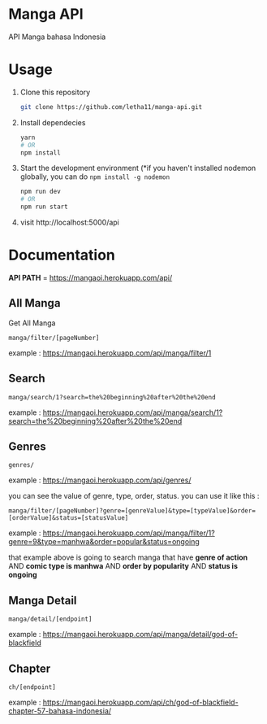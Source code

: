 # Manga API

API Manga bahasa Indonesia

# Usage

1. Clone this repository
   ```bash
   git clone https://github.com/letha11/manga-api.git
   ```
2. Install dependecies

   ```bash
   yarn
   # OR
   npm install
   ```

3. Start the development environment (\*if you haven't installed nodemon globally, you can do `npm install -g nodemon `

   ```bash
   npm run dev
   # OR
   npm run start
   ```

4. visit http://localhost:5000/api

# Documentation

**API PATH** = https://mangaoi.herokuapp.com/api/

## All Manga

Get All Manga

```
manga/filter/[pageNumber]
```

example : https://mangaoi.herokuapp.com/api/manga/filter/1

## Search

```
manga/search/1?search=the%20beginning%20after%20the%20end
```

example : https://mangaoi.herokuapp.com/api/manga/search/1?search=the%20beginning%20after%20the%20end

## Genres

```
genres/
```

example : https://mangaoi.herokuapp.com/api/genres/

you can see the value of genre, type, order, status. you can use it like this :

```
manga/filter/[pageNumber]?genre=[genreValue]&type=[typeValue]&order=[orderValue]&status=[statusValue]
```

example : https://mangaoi.herokuapp.com/api/manga/filter/1?genre=9&type=manhwa&order=popular&status=ongoing

that example above is going to search manga that have **genre of action** AND **comic type is manhwa** AND **order by popularity** AND **status is ongoing**

## Manga Detail

```
manga/detail/[endpoint]
```

example : https://mangaoi.herokuapp.com/api/manga/detail/god-of-blackfield

## Chapter

```
ch/[endpoint]
```

example : https://mangaoi.herokuapp.com/api/ch/god-of-blackfield-chapter-57-bahasa-indonesia/
